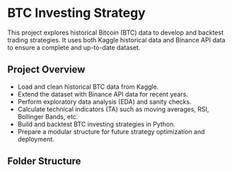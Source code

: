 # BTC Investing Strategy

This project explores historical Bitcoin (BTC) data to develop and backtest trading strategies. It uses both Kaggle historical data and Binance API data to ensure a complete and up-to-date dataset.

## Project Overview

- Load and clean historical BTC data from Kaggle.
- Extend the dataset with Binance API data for recent years.
- Perform exploratory data analysis (EDA) and sanity checks.
- Calculate technical indicators (TA) such as moving averages, RSI, Bollinger Bands, etc.
- Build and backtest BTC investing strategies in Python.
- Prepare a modular structure for future strategy optimization and deployment.

## Folder Structure

